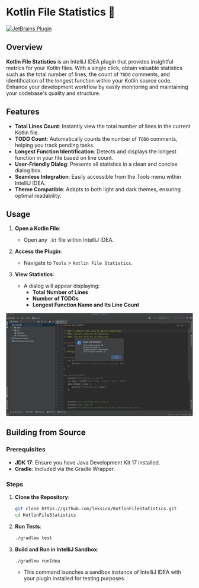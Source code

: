 # Kotlin File Statistics 📝

[![JetBrains Plugin](https://img.shields.io/jetbrains/plugin/v/7275-KotlinFileStatistics.svg)](https://plugins.jetbrains.com/plugin/7275)

## Overview

**Kotlin File Statistics** is an IntelliJ IDEA plugin that provides insightful metrics for your Kotlin files. With a single click, obtain valuable statistics such as the total number of lines, the count of `TODO` comments, and identification of the longest function within your Kotlin source code. Enhance your development workflow by easily monitoring and maintaining your codebase's quality and structure.


## Features

- **Total Lines Count**: Instantly view the total number of lines in the current Kotlin file.
- **TODO Count**: Automatically counts the number of `TODO` comments, helping you track pending tasks.
- **Longest Function Identification**: Detects and displays the longest function in your file based on line count.
- **User-Friendly Dialog**: Presents all statistics in a clean and concise dialog box.
- **Seamless Integration**: Easily accessible from the Tools menu within IntelliJ IDEA.
- **Theme Compatible**: Adapts to both light and dark themes, ensuring optimal readability.

## Usage

1. **Open a Kotlin File**:
   - Open any `.kt` file within IntelliJ IDEA.

2. **Access the Plugin**:
   - Navigate to `Tools` > `Kotlin File Statistics`.

3. **View Statistics**:
   - A dialog will appear displaying:
     - **Total Number of Lines**
     - **Number of TODOs**
     - **Longest Function Name and Its Line Count**
       
![Plugin Screenshot](images/example.png)



## Building from Source

### Prerequisites

- **JDK 17**: Ensure you have Java Development Kit 17 installed.
- **Gradle**: Included via the Gradle Wrapper.

### Steps

1. **Clone the Repository**:
   ```bash
   git clone https://github.com/leksica/KotlinFileStatistics.git
   cd KotlinFileStatistics
   ```

2. **Run Tests**:
   ```bash
   ./gradlew test
   ```

3. **Build and Run in IntelliJ Sandbox**:
   ```bash
   ./gradlew runIdea
   ```
   - This command launches a sandbox instance of IntelliJ IDEA with your plugin installed for testing purposes.
